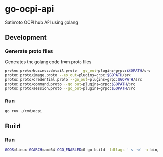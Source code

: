 # go-ocpi-api
Satimoto OCPI hub API using golang

## Development

### Generate proto files
Generates the golang code from proto files
```bash
protoc proto/businessdetail.proto --go_out=plugins=grpc:$GOPATH/src
protoc proto/image.proto --go_out=plugins=grpc:$GOPATH/src
protoc proto/credential.proto --go_out=plugins=grpc:$GOPATH/src
protoc proto/command.proto --go_out=plugins=grpc:$GOPATH/src
protoc proto/session.proto --go_out=plugins=grpc:$GOPATH/src
```

### Run
```bash
go run ./cmd/ocpi
```

## Build

### Run
```bash
GOOS=linux GOARCH=amd64 CGO_ENABLED=0 go build -ldflags '-s -w' -o bin/main cmd/ocpi/main.go
```
